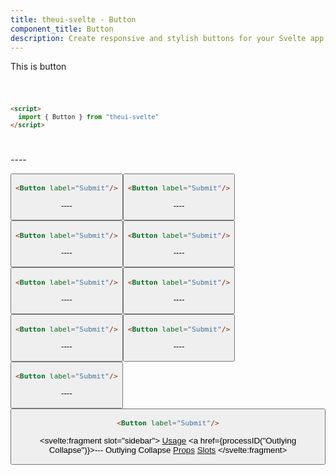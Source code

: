 ```yaml
---
title: theui-svelte - Button
component_title: Button
description: Create responsive and stylish buttons for your Svelte app with TheUI-Svelte's Button component, fully customizable with TailwindCSS.
---
```


<script lang="ts">
  import type { PageData } from "./$types";
  import DocContainer from "$lib/ui/doc/Container.svelte";
  import Head from "$lib/ui/doc/Head.svelte";
  import Block from "$lib/ui/doc/Block.svelte";
  import Code from "$lib/ui/doc/Code.svelte";
  import DataTable from "$lib/ui/doc/DataTable.svelte";
  import Example from "$lib/ui/doc/Example.svelte";
  import { Button } from "theui-svelte";
  import { processID } from "$lib";

  export let data: PageData;
</script>

<DocContainer>
  <Head title="Button" text="This is intro" />
  <Block title="Setup">
    <p class="not-prose mb-4">This is button</p>
<Code title="Import">

```html
<script>
  import { Button } from "theui-svelte"
</script>
```
</Code>
  </Block>

  <Block title="Usage">
    <Example title="Basic Example">
      <p class="not-prose mb-2">----</p>
      <svelte:fragment slot="example">
        <Button label="Submit"/>
      </svelte:fragment>
<div slot="code">

```html
<Button label="Submit"/>
```
</div>
    </Example>
  </Block>

  <Block title="Outline Button">
    <Example title="Basic Example">
      <p class="not-prose mb-2">----</p>
      <svelte:fragment slot="example">
        <Button label="Submit"/>
      </svelte:fragment>
<div slot="code">

```html
<Button label="Submit"/>
```
</div>
    </Example>
  </Block>

  <Block title="Button Size">
    <Example title="Basic Example">
      <p class="not-prose mb-2">----</p>
      <svelte:fragment slot="example">
        <Button label="Submit"/>
      </svelte:fragment>
<div slot="code">

```html
<Button label="Submit"/>
```
</div>
    </Example>
  </Block>

  <Block title="Button With Custom Component">
    <Example title="Basic Example">
      <p class="not-prose mb-2">----</p>
      <svelte:fragment slot="example">
        <Button label="Submit"/>
      </svelte:fragment>
<div slot="code">

```html
<Button label="Submit"/>
```
</div>
    </Example>
  </Block>

  <Block title="Icon Button">
    <Example title="Basic Example">
      <p class="not-prose mb-2">----</p>
      <svelte:fragment slot="example">
        <Button label="Submit"/>
      </svelte:fragment>
<div slot="code">

```html
<Button label="Submit"/>
```
</div>
    </Example>
  </Block>

  <Block title="Button Disabled">
    <Example title="Basic Example">
      <p class="not-prose mb-2">----</p>
      <svelte:fragment slot="example">
        <Button label="Submit"/>
      </svelte:fragment>
<div slot="code">

```html
<Button label="Submit"/>
```
</div>
    </Example>
  </Block>

  <Block title="Button With Link">
    <Example title="Basic Example">
      <p class="not-prose mb-2">----</p>
      <svelte:fragment slot="example">
        <Button label="Submit"/>
      </svelte:fragment>
<div slot="code">

```html
<Button label="Submit"/>
```
</div>
    </Example>
  </Block>

  <Block title="Button With Icon">
    <Example title="Basic Example">
      <p class="not-prose mb-2">----</p>
      <svelte:fragment slot="example">
        <Button label="Submit"/>
      </svelte:fragment>
<div slot="code">

```html
<Button label="Submit"/>
```
</div>
    </Example>
  </Block>

  <Block title="Rounded Corners">
    <Example title="Basic Example">
      <p class="not-prose mb-2">----</p>
      <svelte:fragment slot="example">
        <Button label="Submit"/>
      </svelte:fragment>
<div slot="code">

```html
<Button label="Submit"/>
```
</div>
    </Example>
  </Block>

  <Block title="Shadow">
    <Example title="Basic Example">
      <p class="not-prose mb-2">----</p>
      <svelte:fragment slot="example">
        <Button label="Submit"/>
      </svelte:fragment>
<div slot="code">

```html
<Button label="Submit"/>
```
</div>
    </Example>
  </Block>

  <Block title="Props">
    <DataTable data={data.component.props} hideText={true} mb=8 />
    <DataTable data={data.component.dynamicProps} type="slots" title="Dynamic Props" hideText={true} />
  </Block>
  <Block title="Slots">
    <DataTable data={data.component.slots} type="slots"/>
  </Block>

  <svelte:fragment slot="sidebar">
    <a href="#usage">Usage</a>
    <a href={processID("Outlying Collapse")}>--- Outlying Collapse</a>
    <a href="#props">Props</a>
    <a href="#slots">Slots</a>
  </svelte:fragment>

</DocContainer>